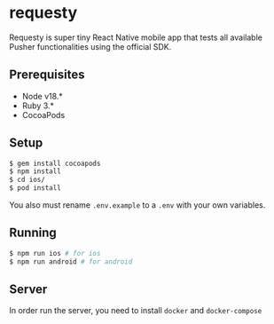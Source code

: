 # requesty

Requesty is super tiny React Native mobile app that tests all available Pusher functionalities using the official SDK.

## Prerequisites

* Node v18.*
* Ruby 3.*
* CocoaPods

## Setup
```bash
$ gem install cocoapods
$ npm install
$ cd ios/
$ pod install
```

You also must rename `.env.example` to a `.env` with your own variables.

## Running
```bash
$ npm run ios # for ios
$ npm run android # for android
```

## Server
In order run the server, you need to install `docker` and `docker-compose`